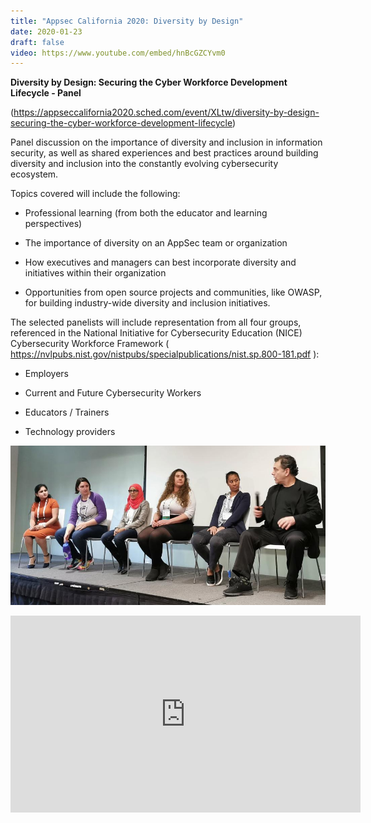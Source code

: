```yaml
---
title: "Appsec California 2020: Diversity by Design"
date: 2020-01-23
draft: false
video: https://www.youtube.com/embed/hnBcGZCYvm0
---
```



**Diversity by Design: Securing the Cyber Workforce Development Lifecycle - Panel**


(https://appseccalifornia2020.sched.com/event/XLtw/diversity-by-design-securing-the-cyber-workforce-development-lifecycle)

Panel discussion on the importance of diversity and inclusion in information security, as well as shared experiences and best practices around building diversity and inclusion into the constantly evolving cybersecurity ecosystem.

Topics covered will include the following:

* Professional learning (from both the educator and learning perspectives)

* The importance of diversity on an AppSec team or organization

* How executives and managers can best incorporate diversity and initiatives within their organization

* Opportunities from open source projects and communities, like OWASP, for building industry-wide diversity and inclusion initiatives.


The selected panelists will include representation from all four groups, referenced in the National Initiative for Cybersecurity Education (NICE) Cybersecurity Workforce Framework ( https://nvlpubs.nist.gov/nistpubs/specialpublications/nist.sp.800-181.pdf ):

* Employers

* Current and Future Cybersecurity Workers

* Educators / Trainers

* Technology providers


![AppSec Cali](/images/appseccali_panel.png)

<iframe width="560" height="315" src="https://www.youtube.com/embed/hnBcGZCYvm0" frameborder="0" allow="accelerometer; autoplay; clipboard-write; encrypted-media; gyroscope; picture-in-picture" allowfullscreen></iframe>